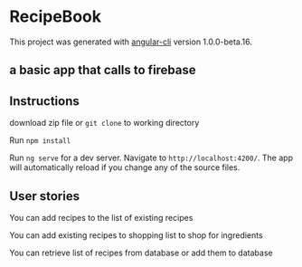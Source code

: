 # RecipeBook

This project was generated with [angular-cli](https://github.com/angular/angular-cli) version 1.0.0-beta.16.

## a basic app that calls to firebase

## Instructions

download zip file or `git clone` to working directory

Run `npm install`

Run `ng serve` for a dev server. Navigate to `http://localhost:4200/`. The app will automatically reload if you change any of the source files.


## User stories

You can add recipes to the list of existing recipes

You can add existing recipes to shopping list to shop for ingredients

You can retrieve list of recipes from database or add them to database
